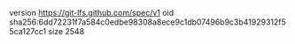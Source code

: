 version https://git-lfs.github.com/spec/v1
oid sha256:6dd72231f7a584c0edbe98308a8ece9c1db07496b9c3b41929312f55ca127cc1
size 2548

